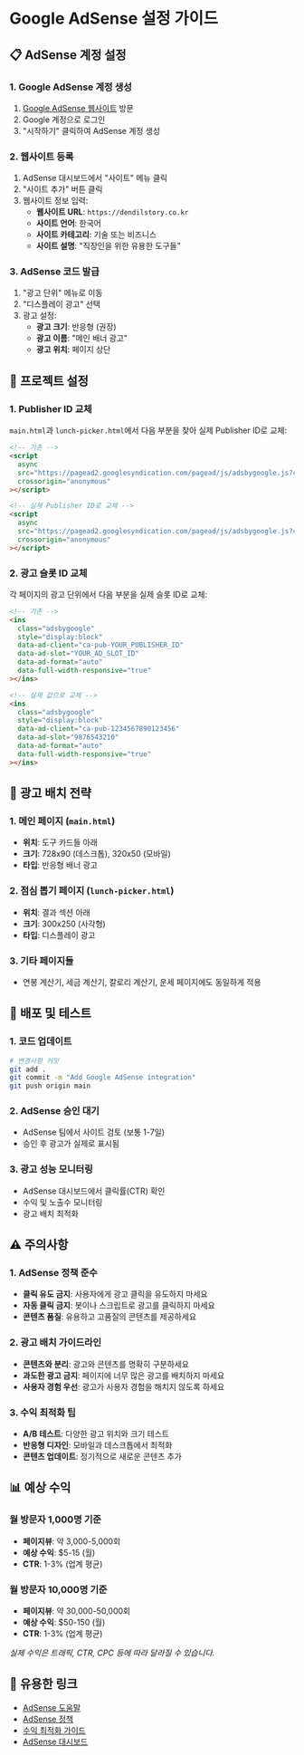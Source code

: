 # Google AdSense 설정 가이드

## 📋 AdSense 계정 설정

### 1. Google AdSense 계정 생성

1. [Google AdSense 웹사이트](https://www.google.com/adsense/) 방문
2. Google 계정으로 로그인
3. "시작하기" 클릭하여 AdSense 계정 생성

### 2. 웹사이트 등록

1. AdSense 대시보드에서 "사이트" 메뉴 클릭
2. "사이트 추가" 버튼 클릭
3. 웹사이트 정보 입력:
   - **웹사이트 URL**: `https://dendilstory.co.kr`
   - **사이트 언어**: 한국어
   - **사이트 카테고리**: 기술 또는 비즈니스
   - **사이트 설명**: "직장인을 위한 유용한 도구들"

### 3. AdSense 코드 발급

1. "광고 단위" 메뉴로 이동
2. "디스플레이 광고" 선택
3. 광고 설정:
   - **광고 크기**: 반응형 (권장)
   - **광고 이름**: "메인 배너 광고"
   - **광고 위치**: 페이지 상단

## 🔧 프로젝트 설정

### 1. Publisher ID 교체

`main.html`과 `lunch-picker.html`에서 다음 부분을 찾아 실제 Publisher ID로 교체:

```html
<!-- 기존 -->
<script
  async
  src="https://pagead2.googlesyndication.com/pagead/js/adsbygoogle.js?client=ca-pub-YOUR_PUBLISHER_ID"
  crossorigin="anonymous"
></script>

<!-- 실제 Publisher ID로 교체 -->
<script
  async
  src="https://pagead2.googlesyndication.com/pagead/js/adsbygoogle.js?client=ca-pub-1234567890123456"
  crossorigin="anonymous"
></script>
```

### 2. 광고 슬롯 ID 교체

각 페이지의 광고 단위에서 다음 부분을 실제 슬롯 ID로 교체:

```html
<!-- 기존 -->
<ins
  class="adsbygoogle"
  style="display:block"
  data-ad-client="ca-pub-YOUR_PUBLISHER_ID"
  data-ad-slot="YOUR_AD_SLOT_ID"
  data-ad-format="auto"
  data-full-width-responsive="true"
></ins>

<!-- 실제 값으로 교체 -->
<ins
  class="adsbygoogle"
  style="display:block"
  data-ad-client="ca-pub-1234567890123456"
  data-ad-slot="9876543210"
  data-ad-format="auto"
  data-full-width-responsive="true"
></ins>
```

## 📱 광고 배치 전략

### 1. 메인 페이지 (`main.html`)

- **위치**: 도구 카드들 아래
- **크기**: 728x90 (데스크톱), 320x50 (모바일)
- **타입**: 반응형 배너 광고

### 2. 점심 뽑기 페이지 (`lunch-picker.html`)

- **위치**: 결과 섹션 아래
- **크기**: 300x250 (사각형)
- **타입**: 디스플레이 광고

### 3. 기타 페이지들

- 연봉 계산기, 세금 계산기, 칼로리 계산기, 운세 페이지에도 동일하게 적용

## 🚀 배포 및 테스트

### 1. 코드 업데이트

```bash
# 변경사항 커밋
git add .
git commit -m "Add Google AdSense integration"
git push origin main
```

### 2. AdSense 승인 대기

- AdSense 팀에서 사이트 검토 (보통 1-7일)
- 승인 후 광고가 실제로 표시됨

### 3. 광고 성능 모니터링

- AdSense 대시보드에서 클릭률(CTR) 확인
- 수익 및 노출수 모니터링
- 광고 배치 최적화

## ⚠️ 주의사항

### 1. AdSense 정책 준수

- **클릭 유도 금지**: 사용자에게 광고 클릭을 유도하지 마세요
- **자동 클릭 금지**: 봇이나 스크립트로 광고를 클릭하지 마세요
- **콘텐츠 품질**: 유용하고 고품질의 콘텐츠를 제공하세요

### 2. 광고 배치 가이드라인

- **콘텐츠와 분리**: 광고와 콘텐츠를 명확히 구분하세요
- **과도한 광고 금지**: 페이지에 너무 많은 광고를 배치하지 마세요
- **사용자 경험 우선**: 광고가 사용자 경험을 해치지 않도록 하세요

### 3. 수익 최적화 팁

- **A/B 테스트**: 다양한 광고 위치와 크기 테스트
- **반응형 디자인**: 모바일과 데스크톱에서 최적화
- **콘텐츠 업데이트**: 정기적으로 새로운 콘텐츠 추가

## 📊 예상 수익

### 월 방문자 1,000명 기준

- **페이지뷰**: 약 3,000-5,000회
- **예상 수익**: $5-15 (월)
- **CTR**: 1-3% (업계 평균)

### 월 방문자 10,000명 기준

- **페이지뷰**: 약 30,000-50,000회
- **예상 수익**: $50-150 (월)
- **CTR**: 1-3% (업계 평균)

_실제 수익은 트래픽, CTR, CPC 등에 따라 달라질 수 있습니다._

## 🔗 유용한 링크

- [AdSense 도움말](https://support.google.com/adsense/)
- [AdSense 정책](https://support.google.com/adsense/answer/23921)
- [수익 최적화 가이드](https://support.google.com/adsense/answer/160172)
- [AdSense 대시보드](https://www.google.com/adsense/)
